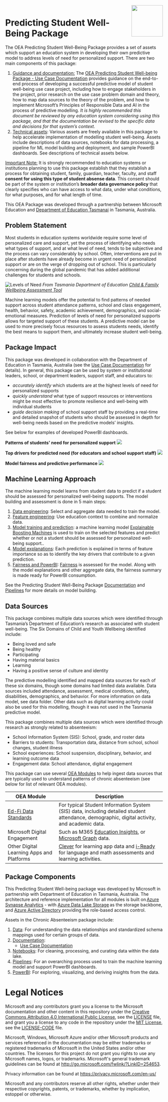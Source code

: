 <img align="right" height="100" src="https://github.com/microsoft/OpenEduAnalytics/blob/main/docs/pics/oea-logo-nobg.png">

# Predicting Student Well-Being Package

The OEA Predicting Student Well-Being Package provides a set of assets which support an education system in developing their own predictive model to address levels of need for personalized support. There are two main components of this package:
1.	<ins>Guidance and documentation:</ins> The [OEA Predicting Student Well-being Package - Use Case Documentation](https://github.com/microsoft/OpenEduAnalytics/blob/main/packages/package_catalog/Predicting_Student_Well_Being/docs/Use%20Case%20Doc.pdf) provides guidance on the end-to-end process of developing a successful predictive model of student well-being use case project, including how to engage stakeholders in the project, prior research on the use case problem domain and theory, how to map data sources to the theory of the problem, and how to implement Microsoft’s Principles of Responsible Data and AI in the process of predictive modelling. <em> It is highly recommended this document be reviewed by any education system considering using this package, and that the documentation be revised to the specific data and decisions for that system’s context. </em>
2.	<ins>Technical assets</ins>: Various assets are freely available in this package to help accelerate implementation of modelling student well-being. Assets include descriptions of data sources, notebooks for data processing, a pipeline for ML model building and deployment, and sample PowerBI dashboards. See descriptions of technical assets below.

<ins>Important Note:</ins> It is strongly recommended to education systems or institutions planning to use this package establish that they establish a process for obtaining student, family, guardian, teacher, faculty, and staff **consent for using this type of student absense data**. This consent should be part of the system or institution’s **broader data governance policy** that clearly specifies who can have access to what data, under what conditions, for what purposes, and for what length of time.

This OEA Package was developed through a partnership between Microsoft Education and [Department of Education Tasmanai](https://www.education.tas.gov.au/) in Tasmania, Australia.



## Problem Statement
Most students in education systems worldwide require some level of personalized care and support, yet the process of identifying who needs what types of support, and at what level of need, tends to be subjective and the process can vary considerably by school. Often, interventions are put in place after students have already become in urgent need of personalized support or are on the verge of dropping out of school. This is particularly concerning during the global pandemic that has added additional challenges for students and schools.

![Levels of Need](https://github.com/microsoft/oea-hack-2022/blob/main/docs/images/levels_of_need.jpg) 
*From Tasmania Department of Education [Child & Family Wellbeing Assessment Tool](https://www.strongfamiliessafekids.tas.gov.au/__data/assets/pdf_file/0016/5551/3-Child-and-Family-Wellbeing-Assessment-Tool.pdf)*

[comment]: # (https://github.com/microsoft/OpenEduAnalytics/blob/main/packages/package_catalog/Predicting_Student_Well_Being/docs/images/levels_of_need.png)


Machine learning models offer the potential to find patterns of needed support across student attendance patterns, school and class engagement, health, behavior, safety, academic achievement, demographics, and social-emotional measures. Prediction of levels of need for personalized supports allows for targeted support of these students. A predictive model can be used to more precisely focus resources to assess students needs, identify the best means to support them, and ultimately increase student well-being.


## Package Impact

This package was developed in collaboration with the Department of Education in Tasmania, Australia (see the [Use Case Documentation](https://github.com/microsoft/OpenEduAnalytics/blob/main/packages/package_catalog/Predicting_Student_Well_Being/docs/Use%20Case%20Doc.pdf) for details).
In general, this package can be used by system or institutional leaders, school, or department leaders, support staff, and educators to:
-	<em> accurately identify </em> which students are at the highest levels of need for personalized supports
-	<em> quickly understand </em> what type of support resources or interventions might be most effective to promote resilience and well-being with individual students
-	<em> guide decision making </em> of school support staff by providing a real-time and detailed snapshot of students who should be assessed in depth for well-being needs based on the predictive models’ insights.


See below for examples of developed PowerBI dashboards.

**Patterns of students' need for personalized support**
![](https://github.com/microsoft/oea-hack-2022/blob/main/docs/images/overview_dashboard.png)

[comment]: # (https://github.com/microsoft/OpenEduAnalytics/blob/main/packages/package_catalog/Predicting_Student_Well_Being/docs/images/overview_dashboard.png)

**Top drivers for predicted need (for educators and school support staff)**
![](https://github.com/microsoft/oea-hack-2022/blob/main/docs/images/driver_dashboard.png)

[comment]: # (https://github.com/microsoft/OpenEduAnalytics/blob/main/packages/package_catalog/Predicting_Student_Well_Being/docs/images/driver_dashboard.png)


**Model fairness and predictive performance**
![](https://github.com/microsoft/oea-hack-2022/blob/main/docs/images/model_dashboard.png)

[comment]: # (https://github.com/microsoft/OpenEduAnalytics/blob/main/packages/package_catalog/Predicting_Student_Well_Being/docs/images/model_dashboard.png)



## Machine Learning Approach

The machine learning model learns from student data to predict if a student should be assessed for personalized well-being supports. The model building and assessment is done in 5 main steps:

1.	<ins>Data engineering</ins>: Select and aggregate data needed to train the model.
2.	<ins>Feature engineering</ins>: Use education context to combine and normalize data.
3.	<ins>Model training and prediction</ins>: a machine learning model [Explainable Boosting Machines](https://interpret.ml/docs/ebm.html) is used to train on the selected features and predict whether or not a student should be assessed for personalized well-being support..
4.	<ins>Model explanations</ins>: Each prediction is explained in terms of feature importance so as to identify the key drivers that contribute to a given prediction.
5.	<ins>Fairness and PowerBI</ins>: [Fairness](https://fairlearn.org/) is assessed for the model. Along with the model explanations and other aggregate data, the fairness summary is made ready for PowerBI consumption.

See the Predicting Student Well-Being Package [Documentation](https://github.com/microsoft/OpenEduAnalytics/blob/main/packages/package_catalog/Predicting_Student_Well_Being/docs/) and [Pipelines](https://github.com/microsoft/OpenEduAnalytics/blob/main/packages/package_catalog/Predicting_Student_Well_Being/pipelines/) for more details on model building.


## Data Sources


This package combines multiple data sources which were identified through Tasmania’s Department of Education’s research as associated with student well-being. The Six Domains of Child and Youth Wellbeing identified include:
*	Being loved and safe
*	Being healthy
*	Participating
*	Having material basics
*	Learning
*	Having a positive sense of culture and identity

The predictive modelling identified and mapped data sources for each of these six domains, though some domains had limited data available. Data sources included attendance, assessment, medical conditions, safety, disabilities, demographics, and behavior. For more information on data model, see data folder. Other data such as digital learning activity could also be used for this modelling, though it was not used in the Tasmania predictive model.


This package combines multiple data sources which were identified through research as strongly related to absenteeism: 
* School Information System (SIS): School, grade, and roster data
* Barriers to students: Transportation data, distance from school, school changes, student illness
* School experiences: School suspension, disciplinary, behavior, and learning outcome data
* Engagement data: School attendance, digital engagement

This package can use several [OEA Modules](https://github.com/microsoft/OpenEduAnalytics/tree/main/modules) to help ingest data sources that are typically used to understand patterns of chronic absenteeism (see below for list of relevant OEA modules).  

| OEA Module | Description |
| --- | --- |
| [Ed-Fi Data Standards](https://github.com/microsoft/OpenEduAnalytics/tree/main/modules/module_catalog/Ed-Fi) | For typical Student Information System (SIS) data, including detailed student attendance, demographic, digital activity, and academic data. |
| Microsoft Digital Engagement | Such as M365 [Education Insights](https://github.com/microsoft/OpenEduAnalytics/tree/main/modules/module_catalog/Microsoft_Education_Insights), or [Microsoft Graph](https://github.com/microsoft/OpenEduAnalytics/tree/main/modules/module_catalog/Microsoft_Graph) data. |
| Other Digital Learning Apps and Platforms | [Clever](https://github.com/microsoft/OpenEduAnalytics/tree/main/modules/module_catalog/Clever) for learning app data and [i-Ready](https://github.com/microsoft/OpenEduAnalytics/tree/main/modules/module_catalog/iReady) for language and math assessments and learning activities. |



## Package Components
This Predicting Student Well-being package was developed by Microsoft in partnership with Department of Education in Tasmania, Australia. The architecture and reference implementation for all modules is built on [Azure Synapse Analytics](https://azure.microsoft.com/en-us/services/synapse-analytics/) - with [Azure Data Lake Storage](https://docs.microsoft.com/en-us/azure/storage/blobs/data-lake-storage-introduction) as the storage backbone, and [Azure Active Directory](https://azure.microsoft.com/en-us/services/active-directory/) providing the role-based access control.

Assets in the Chronic Absenteeism package include:


1. [Data](https://github.com/microsoft/OpenEduAnalytics/blob/main/packages/package_catalog/Predicting_Student_Well_Being/data): For understanding the data relationships and standardized schema mappings used for certain groups of data.
2. [Documentation](https://github.com/microsoft/OpenEduAnalytics/blob/main/packages/package_catalog/Predicting_Student_Well_Being/docs): 
     * [Use Case Documentation](https://github.com/microsoft/OpenEduAnalytics/blob/main/packages/package_catalog/Chronic_Absenteeism/docs/OEA%20Chronic%20Abs%20Package%20-%20Use%20Case%20Doc.pdf)
3. [Notebooks](https://github.com/microsoft/OpenEduAnalytics/blob/main/packages/package_catalog/Predicting_Student_Well_Being/notebooks): For cleaning, processing, and curating data within the data lake.
4. [Pipelines](https://github.com/microsoft/OpenEduAnalytics/blob/main/packages/package_catalog/Predicting_Student_Well_Being/pipelines): For an overarching process used to train the machine learning model and support PowerBI dashboards.
5. [PowerBI](https://github.com/microsoft/OpenEduAnalytics/blob/main/packages/package_catalog/Predicting_Student_Well_Being/powerbi): For exploring, visualizing, and deriving insights from the data.


# Legal Notices
Microsoft and any contributors grant you a license to the Microsoft documentation and other content in this repository under the [Creative Commons Attribution 4.0 International Public License](https://creativecommons.org/licenses/by/4.0/legalcode), see the [LICENSE](https://github.com/microsoft/OpenEduAnalytics/blob/main/LICENSE) file, and grant you a license to any code in the repository under the [MIT License](https://opensource.org/licenses/MIT), see the [LICENSE-CODE](https://github.com/microsoft/OpenEduAnalytics/blob/main/LICENSE-CODE) file.

Microsoft, Windows, Microsoft Azure and/or other Microsoft products and services referenced in the documentation may be either trademarks or registered trademarks of Microsoft in the United States and/or other countries. The licenses for this project do not grant you rights to use any Microsoft names, logos, or trademarks. Microsoft's general trademark guidelines can be found at http://go.microsoft.com/fwlink/?LinkID=254653.

Privacy information can be found at https://privacy.microsoft.com/en-us/

Microsoft and any contributors reserve all other rights, whether under their respective copyrights, patents, or trademarks, whether by implication, estoppel or otherwise.
